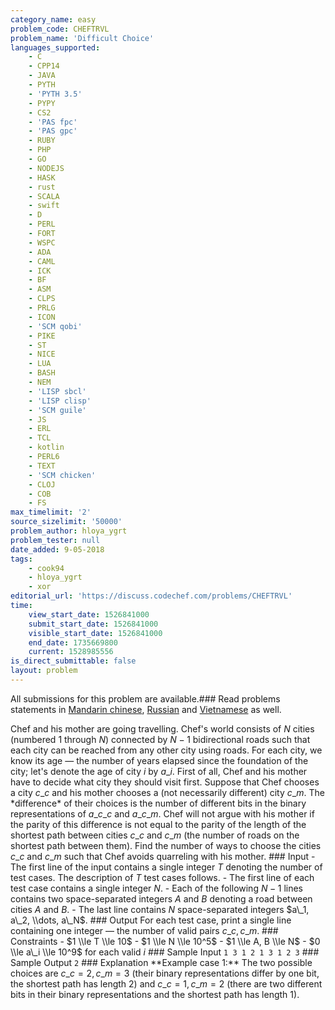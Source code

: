 ```yaml
---
category_name: easy
problem_code: CHEFTRVL
problem_name: 'Difficult Choice'
languages_supported:
    - C
    - CPP14
    - JAVA
    - PYTH
    - 'PYTH 3.5'
    - PYPY
    - CS2
    - 'PAS fpc'
    - 'PAS gpc'
    - RUBY
    - PHP
    - GO
    - NODEJS
    - HASK
    - rust
    - SCALA
    - swift
    - D
    - PERL
    - FORT
    - WSPC
    - ADA
    - CAML
    - ICK
    - BF
    - ASM
    - CLPS
    - PRLG
    - ICON
    - 'SCM qobi'
    - PIKE
    - ST
    - NICE
    - LUA
    - BASH
    - NEM
    - 'LISP sbcl'
    - 'LISP clisp'
    - 'SCM guile'
    - JS
    - ERL
    - TCL
    - kotlin
    - PERL6
    - TEXT
    - 'SCM chicken'
    - CLOJ
    - COB
    - FS
max_timelimit: '2'
source_sizelimit: '50000'
problem_author: hloya_ygrt
problem_tester: null
date_added: 9-05-2018
tags:
    - cook94
    - hloya_ygrt
    - xor
editorial_url: 'https://discuss.codechef.com/problems/CHEFTRVL'
time:
    view_start_date: 1526841000
    submit_start_date: 1526841000
    visible_start_date: 1526841000
    end_date: 1735669800
    current: 1528985556
is_direct_submittable: false
layout: problem
---
```

All submissions for this problem are available.### Read problems statements in [Mandarin chinese](http://www.codechef.com/download/translated/COOK94/mandarin/CHEFTRVL.pdf), [Russian](http://www.codechef.com/download/translated/COOK94/russian/CHEFTRVL.pdf) and [Vietnamese](http://www.codechef.com/download/translated/COOK94/vietnamese/CHEFTRVL.pdf) as well.

Chef and his mother are going travelling. Chef's world consists of $N$ cities (numbered $1$ through $N$) connected by $N-1$ bidirectional roads such that each city can be reached from any other city using roads. For each city, we know its age — the number of years elapsed since the foundation of the city; let's denote the age of city $i$ by $a\_i$. First of all, Chef and his mother have to decide what city they should visit first. Suppose that Chef chooses a city $c\_c$ and his mother chooses a (not necessarily different) city $c\_m$. The \*difference\* of their choices is the number of different bits in the binary representations of $a\_{c\_c}$ and $a\_{c\_m}$. Chef will not argue with his mother if the parity of this difference is not equal to the parity of the length of the shortest path between cities $c\_c$ and $c\_m$ (the number of roads on the shortest path between them). Find the number of ways to choose the cities $c\_c$ and $c\_m$ such that Chef avoids quarreling with his mother. ### Input - The first line of the input contains a single integer $T$ denoting the number of test cases. The description of $T$ test cases follows. - The first line of each test case contains a single integer $N$. - Each of the following $N-1$ lines contains two space-separated integers $A$ and $B$ denoting a road between cities $A$ and $B$. - The last line contains $N$ space-separated integers $a\_1, a\_2, \\dots, a\_N$. ### Output For each test case, print a single line containing one integer — the number of valid pairs $c\_c, c\_m$. ### Constraints - $1 \\le T \\le 10$ - $1 \\le N \\le 10^5$ - $1 \\le A, B \\le N$ - $0 \\le a\_i \\le 10^9$ for each valid $i$ ### Sample Input ``` 1 3 1 2 1 3 1 2 3 ``` ### Sample Output ``` 2 ``` ### Explanation \*\*Example case 1:\*\* The two possible choices are $c\_c=2, c\_m=3$ (their binary representations differ by one bit, the shortest path has length $2$) and $c\_c=1, c\_m=2$ (there are two different bits in their binary representations and the shortest path has length $1$).
